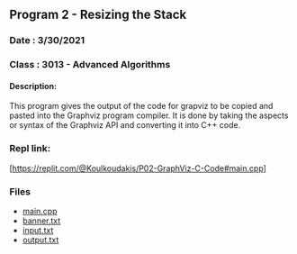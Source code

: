 ## Program 2 - Resizing the Stack
### Date : 3/30/2021
### Class : 3013 - Advanced Algorithms

#### Description:
This program gives the output of the code for grapviz to be copied and pasted into the Graphviz program compiler. It is done by taking the aspects or syntax of the Graphviz
API and converting it into C++ code.

### Repl link:
[https://replit.com/@Koulkoudakis/P02-GraphViz-C-Code#main.cpp]

### Files
- [main.cpp](main.cpp) 
- [banner.txt](banner.txt)
- [input.txt](input.txt)
- [output.txt](output.txt)
